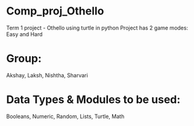 # Comp_proj_Othello
Term 1 project - Othello using turtle in python
Project has 2 game modes: Easy and Hard
# Group:
Akshay, Laksh, Nishtha, Sharvari
# Data Types & Modules to be used:
Booleans, Numeric, Random, Lists, Turtle, Math

